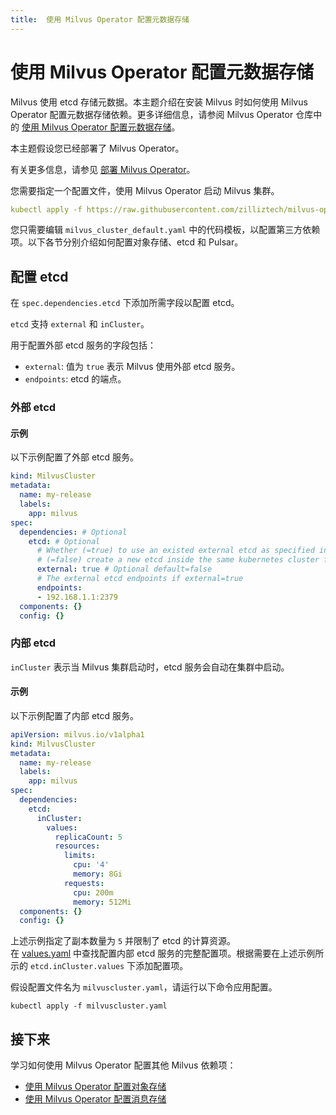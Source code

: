 ```yaml
---
title:  使用 Milvus Operator 配置元数据存储
---
```


# 使用 Milvus Operator 配置元数据存储

Milvus 使用 etcd 存储元数据。本主题介绍在安装 Milvus 时如何使用 Milvus Operator 配置元数据存储依赖。更多详细信息，请参阅 Milvus Operator 仓库中的 [使用 Milvus Operator 配置元数据存储](https://github.com/zilliztech/milvus-operator/blob/main/docs/administration/manage-dependencies/meta-storage.md)。

本主题假设您已经部署了 Milvus Operator。

<div class="alert note">有关更多信息，请参见 <a href="https://milvus.io/docs/v2.2.x/install_cluster-milvusoperator.md">部署 Milvus Operator</a>。</div>

您需要指定一个配置文件，使用 Milvus Operator 启动 Milvus 集群。

```YAML
kubectl apply -f https://raw.githubusercontent.com/zilliztech/milvus-operator/main/config/samples/milvus_cluster_default.yaml
```

您只需要编辑 `milvus_cluster_default.yaml` 中的代码模板，以配置第三方依赖项。以下各节分别介绍如何配置对象存储、etcd 和 Pulsar。

## 配置 etcd

在 `spec.dependencies.etcd` 下添加所需字段以配置 etcd。

`etcd` 支持 `external` 和 `inCluster`。

用于配置外部 etcd 服务的字段包括：

- `external`: 值为 `true` 表示 Milvus 使用外部 etcd 服务。
- `endpoints`: etcd 的端点。

### 外部 etcd

#### 示例

以下示例配置了外部 etcd 服务。

```YAML
kind: MilvusCluster
metadata:
  name: my-release
  labels:
    app: milvus
spec:
  dependencies: # Optional
    etcd: # Optional
      # Whether (=true) to use an existed external etcd as specified in the field endpoints or 
      # (=false) create a new etcd inside the same kubernetes cluster for milvus.
      external: true # Optional default=false
      # The external etcd endpoints if external=true
      endpoints:
      - 192.168.1.1:2379
  components: {}
  config: {}
```

### 内部 etcd

`inCluster` 表示当 Milvus 集群启动时，etcd 服务会自动在集群中启动。

#### 示例

以下示例配置了内部 etcd 服务。

```YAML
apiVersion: milvus.io/v1alpha1
kind: MilvusCluster
metadata:
  name: my-release
  labels:
    app: milvus
spec:
  dependencies:
    etcd:
      inCluster:
        values:
          replicaCount: 5
          resources:
            limits: 
              cpu: '4'
              memory: 8Gi
            requests:
              cpu: 200m
              memory: 512Mi
  components: {}
  config: {}              
```

<div class="alert note">上述示例指定了副本数量为 <code>5</code> 并限制了 etcd 的计算资源。</div>

<div class="alert note">在 <a href="https://github.com/bitnami/charts/blob/ba6f8356e725a8342fe738a3b73ae40d5488b2ad/bitnami/etcd/values.yaml">values.yaml</a> 中查找配置内部 etcd 服务的完整配置项。根据需要在上述示例所示的 <code>etcd.inCluster.values</code> 下添加配置项。</div>

假设配置文件名为 `milvuscluster.yaml`，请运行以下命令应用配置。

```Shell
kubectl apply -f milvuscluster.yaml
```

## 接下来

学习如何使用 Milvus Operator 配置其他 Milvus 依赖项：
- [使用 Milvus Operator 配置对象存储](object_storage_operator.md)
- [使用 Milvus Operator 配置消息存储](message_storage_operator.md)